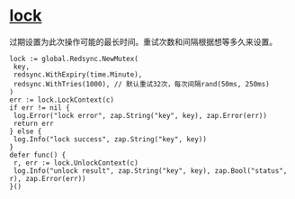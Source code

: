 # [lock](https://pkg.go.dev/github.com/go-redsync/redsync/v4)

过期设置为此次操作可能的最长时间。重试次数和间隔根据想等多久来设置。

```golang
lock := global.Redsync.NewMutex(
 key,
 redsync.WithExpiry(time.Minute),
 redsync.WithTries(1000), // 默认重试32次，每次间隔rand(50ms, 250ms)
)
err := lock.LockContext(c)
if err != nil {
 log.Error("lock error", zap.String("key", key), zap.Error(err))
 return err
} else {
 log.Info("lock success", zap.String("key", key))
}
defer func() {
 r, err := lock.UnlockContext(c)
 log.Info("unlock result", zap.String("key", key), zap.Bool("status", r), zap.Error(err))
}()
```
